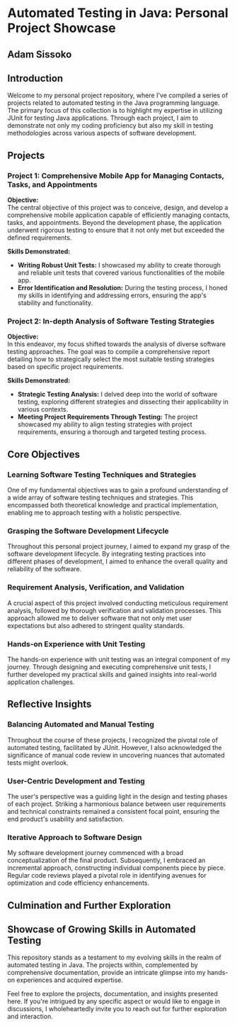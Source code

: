 # Automated Testing in Java: Personal Project Showcase
## Adam Sissoko

## Introduction
Welcome to my personal project repository, where I've compiled a series of projects related to automated testing in the Java programming language. The primary focus of this collection is to highlight my expertise in utilizing JUnit for testing Java applications. Through each project, I aim to demonstrate not only my coding proficiency but also my skill in testing methodologies across various aspects of software development.

## Projects

### Project 1: Comprehensive Mobile App for Managing Contacts, Tasks, and Appointments
**Objective:**  
The central objective of this project was to conceive, design, and develop a comprehensive mobile application capable of efficiently managing contacts, tasks, and appointments. Beyond the development phase, the application underwent rigorous testing to ensure that it not only met but exceeded the defined requirements.

**Skills Demonstrated:**  
- **Writing Robust Unit Tests:** I showcased my ability to create thorough and reliable unit tests that covered various functionalities of the mobile app.
- **Error Identification and Resolution:** During the testing process, I honed my skills in identifying and addressing errors, ensuring the app's stability and functionality.

### Project 2: In-depth Analysis of Software Testing Strategies
**Objective:**  
In this endeavor, my focus shifted towards the analysis of diverse software testing approaches. The goal was to compile a comprehensive report detailing how to strategically select the most suitable testing strategies based on specific project requirements.

**Skills Demonstrated:**  
- **Strategic Testing Analysis:** I delved deep into the world of software testing, exploring different strategies and dissecting their applicability in various contexts.
- **Meeting Project Requirements Through Testing:** The project showcased my ability to align testing strategies with project requirements, ensuring a thorough and targeted testing process.

## Core Objectives

### Learning Software Testing Techniques and Strategies
One of my fundamental objectives was to gain a profound understanding of a wide array of software testing techniques and strategies. This encompassed both theoretical knowledge and practical implementation, enabling me to approach testing with a holistic perspective.

### Grasping the Software Development Lifecycle
Throughout this personal project journey, I aimed to expand my grasp of the software development lifecycle. By integrating testing practices into different phases of development, I aimed to enhance the overall quality and reliability of the software.

### Requirement Analysis, Verification, and Validation
A crucial aspect of this project involved conducting meticulous requirement analysis, followed by thorough verification and validation processes. This approach allowed me to deliver software that not only met user expectations but also adhered to stringent quality standards.

### Hands-on Experience with Unit Testing
The hands-on experience with unit testing was an integral component of my journey. Through designing and executing comprehensive unit tests, I further developed my practical skills and gained insights into real-world application challenges.

## Reflective Insights

### Balancing Automated and Manual Testing
Throughout the course of these projects, I recognized the pivotal role of automated testing, facilitated by JUnit. However, I also acknowledged the significance of manual code review in uncovering nuances that automated tests might overlook.

### User-Centric Development and Testing
The user's perspective was a guiding light in the design and testing phases of each project. Striking a harmonious balance between user requirements and technical constraints remained a consistent focal point, ensuring the end product's usability and satisfaction.

### Iterative Approach to Software Design
My software development journey commenced with a broad conceptualization of the final product. Subsequently, I embraced an incremental approach, constructing individual components piece by piece. Regular code reviews played a pivotal role in identifying avenues for optimization and code efficiency enhancements.

## Culmination and Further Exploration

## Showcase of Growing Skills in Automated Testing
This repository stands as a testament to my evolving skills in the realm of automated testing in Java. The projects within, complemented by comprehensive documentation, provide an intricate glimpse into my hands-on experiences and acquired expertise.

Feel free to explore the projects, documentation, and insights presented here. If you're intrigued by any specific aspect or would like to engage in discussions, I wholeheartedly invite you to reach out for further exploration and interaction.
